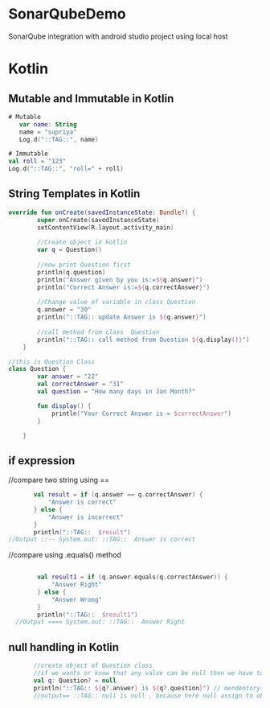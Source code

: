 # SonarQubeDemo
SonarQube integration with android studio project using local host

# Kotlin
## Mutable and Immutable in Kotlin
```kotlin
# Mutable
   var name: String
   name = "supriya"
   Log.d("::TAG::", name)
   ```
   ```kotlin
# Immutable
 val roll = "123"
 Log.d("::TAG::", "roll=" + roll)
 ```
## String Templates in Kotlin
```kotlin
override fun onCreate(savedInstanceState: Bundle?) {
        super.onCreate(savedInstanceState)
        setContentView(R.layout.activity_main)
        
        //Create object in kotlin
        var q = Question()
        
        //now print Question first
        println(q.question)
        println("Answer given by you is:=${q.answer}")
        println("Correct Answer is:=${q.correctAnswer}")
        
        //Change value of variable in class Question
        q.answer = "30"
        println("::TAG:: update Answer is ${q.answer}")
        
        //call method from class  Question
        println("::TAG:: call method from Question ${q.display()}")
    }
```
```kotlin
//this is Question Class
class Question {
        var answer = "22"
        val correctAnswer = "31"
        val question = "How many days in Jan Month?"

        fun display() {
            println("Your Correct Answer is = $correctAnswer")
        }

    }
 ```
 ## if expression 
 //compare two string using ==
 ```kotlin
        val result = if (q.answer == q.correctAnswer) {
            "Answer is correct"
        } else {
            "Answer is incorrect"
        }
        println("::TAG::  $result")
 //Output ::-- System.out: ::TAG::  Answer is correct

```

//compare using .equals() method
```kotlin
        
        val result1 = if (q.answer.equals(q.correctAnswer)) {
            "Answer Right"
        } else {
            "Answer Wrong"
        }
        println("::TAG::  $result1")
  //Output ==== System.out: ::TAG::  Answer Right
 ```
 ## null handling in Kotlin
 ```kotlin
        //create object of Question class
        //if we wants or know that any value can be null then we have to decleare value like below using ? symbol
        val q: Question? = null
        println("::TAG:: ${q?.answer} is ${q?.question}") // mendentory to check null before using object 
        //output== ::TAG:: null is null , because here null assign to object q 
 ```
